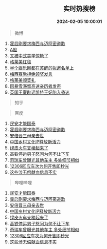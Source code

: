 <div align="center"><h2>实时热搜榜</h2><h4>2024-02-05 10:00:01</h4></div>

> 微博  

1. [霍启刚要求梅西与迈阿密道歉](https://s.weibo.com/weibo?q=%23%E9%9C%8D%E5%90%AF%E5%88%9A%E8%A6%81%E6%B1%82%E6%A2%85%E8%A5%BF%E4%B8%8E%E8%BF%88%E9%98%BF%E5%AF%86%E9%81%93%E6%AD%89%23&t=31&band_rank=1&Refer=top)<br />
2. [A股](https://s.weibo.com/weibo?q=A%E8%82%A1&t=31&band_rank=2&Refer=top)<br />
3. [又被中式美学惊艳了](https://s.weibo.com/weibo?q=%23%E5%8F%88%E8%A2%AB%E4%B8%AD%E5%BC%8F%E7%BE%8E%E5%AD%A6%E6%83%8A%E8%89%B3%E4%BA%86%23&t=31&band_rank=3&Refer=top)<br />
4. [格莱美红毯](https://s.weibo.com/weibo?q=%E6%A0%BC%E8%8E%B1%E7%BE%8E%E7%BA%A2%E6%AF%AF&t=31&band_rank=4&Refer=top)<br />
5. [半个娱乐圈都在苏醒的拟邀名单上](https://s.weibo.com/weibo?q=%23%E5%8D%8A%E4%B8%AA%E5%A8%B1%E4%B9%90%E5%9C%88%E9%83%BD%E5%9C%A8%E8%8B%8F%E9%86%92%E7%9A%84%E6%8B%9F%E9%82%80%E5%90%8D%E5%8D%95%E4%B8%8A%23&t=31&band_rank=5&Refer=top)<br />
6. [梅西赛后拒绝领奖发言](https://s.weibo.com/weibo?q=%23%E6%A2%85%E8%A5%BF%E8%B5%9B%E5%90%8E%E6%8B%92%E7%BB%9D%E9%A2%86%E5%A5%96%E5%8F%91%E8%A8%80%23&t=31&band_rank=6&Refer=top)<br />
7. [格莱美颁奖礼](https://s.weibo.com/weibo?q=%E6%A0%BC%E8%8E%B1%E7%BE%8E%E9%A2%81%E5%A5%96%E7%A4%BC&t=31&band_rank=7&Refer=top)<br />
8. [因暴雪滞留高速亲历者发声](https://s.weibo.com/weibo?q=%23%E5%9B%A0%E6%9A%B4%E9%9B%AA%E6%BB%9E%E7%95%99%E9%AB%98%E9%80%9F%E4%BA%B2%E5%8E%86%E8%80%85%E5%8F%91%E5%A3%B0%23&t=31&band_rank=8&Refer=top)<br />
9. [英国王室辟谣凯特王妃陷入昏迷](https://s.weibo.com/weibo?q=%23%E8%8B%B1%E5%9B%BD%E7%8E%8B%E5%AE%A4%E8%BE%9F%E8%B0%A3%E5%87%AF%E7%89%B9%E7%8E%8B%E5%A6%83%E9%99%B7%E5%85%A5%E6%98%8F%E8%BF%B7%23&t=31&band_rank=9&Refer=top)<br />

> 知乎  


> 百度  

1. [民安才能国泰](https://www.baidu.com/s?wd=%E6%B0%91%E5%AE%89%E6%89%8D%E8%83%BD%E5%9B%BD%E6%B3%B0&sa=fyb_news&rsv_dl=fyb_news)<br />
2. [霍启刚要求梅西与迈阿密道歉](https://www.baidu.com/s?wd=%E9%9C%8D%E5%90%AF%E5%88%9A%E8%A6%81%E6%B1%82%E6%A2%85%E8%A5%BF%E4%B8%8E%E8%BF%88%E9%98%BF%E5%AF%86%E9%81%93%E6%AD%89&sa=fyb_news&rsv_dl=fyb_news)<br />
3. [安倍晋三母亲去世](https://www.baidu.com/s?wd=%E5%AE%89%E5%80%8D%E6%99%8B%E4%B8%89%E6%AF%8D%E4%BA%B2%E5%8E%BB%E4%B8%96&sa=fyb_news&rsv_dl=fyb_news)<br />
4. [中国乡村文化IP释放新活力](https://www.baidu.com/s?wd=%E4%B8%AD%E5%9B%BD%E4%B9%A1%E6%9D%91%E6%96%87%E5%8C%96IP%E9%87%8A%E6%94%BE%E6%96%B0%E6%B4%BB%E5%8A%9B&sa=fyb_news&rsv_dl=fyb_news)<br />
5. [绿皮火车支棱起来了](https://www.baidu.com/s?wd=%E7%BB%BF%E7%9A%AE%E7%81%AB%E8%BD%A6%E6%94%AF%E6%A3%B1%E8%B5%B7%E6%9D%A5%E4%BA%86&sa=fyb_news&rsv_dl=fyb_news)<br />
6. [高铁停运男子怒问为何不让下车](https://www.baidu.com/s?wd=%E9%AB%98%E9%93%81%E5%81%9C%E8%BF%90%E7%94%B7%E5%AD%90%E6%80%92%E9%97%AE%E4%B8%BA%E4%BD%95%E4%B8%8D%E8%AE%A9%E4%B8%8B%E8%BD%A6&sa=fyb_news&rsv_dl=fyb_news)<br />
7. [奇瑞车曾曝光其他车主 多处细节相似](https://www.baidu.com/s?wd=%E5%A5%87%E7%91%9E%E8%BD%A6%E6%9B%BE%E6%9B%9D%E5%85%89%E5%85%B6%E4%BB%96%E8%BD%A6%E4%B8%BB+%E5%A4%9A%E5%A4%84%E7%BB%86%E8%8A%82%E7%9B%B8%E4%BC%BC&sa=fyb_news&rsv_dl=fyb_news)<br />
8. [12306回应车次为何开售即秒光](https://www.baidu.com/s?wd=12306%E5%9B%9E%E5%BA%94%E8%BD%A6%E6%AC%A1%E4%B8%BA%E4%BD%95%E5%BC%80%E5%94%AE%E5%8D%B3%E7%A7%92%E5%85%89&sa=fyb_news&rsv_dl=fyb_news)<br />
9. [这些涉无偿献血信息不实](https://www.baidu.com/s?wd=%E8%BF%99%E4%BA%9B%E6%B6%89%E6%97%A0%E5%81%BF%E7%8C%AE%E8%A1%80%E4%BF%A1%E6%81%AF%E4%B8%8D%E5%AE%9E&sa=fyb_news&rsv_dl=fyb_news)<br />

> 哔哩哔哩  

1. [民安才能国泰](https://www.baidu.com/s?wd=%E6%B0%91%E5%AE%89%E6%89%8D%E8%83%BD%E5%9B%BD%E6%B3%B0&sa=fyb_news&rsv_dl=fyb_news)<br />
2. [霍启刚要求梅西与迈阿密道歉](https://www.baidu.com/s?wd=%E9%9C%8D%E5%90%AF%E5%88%9A%E8%A6%81%E6%B1%82%E6%A2%85%E8%A5%BF%E4%B8%8E%E8%BF%88%E9%98%BF%E5%AF%86%E9%81%93%E6%AD%89&sa=fyb_news&rsv_dl=fyb_news)<br />
3. [安倍晋三母亲去世](https://www.baidu.com/s?wd=%E5%AE%89%E5%80%8D%E6%99%8B%E4%B8%89%E6%AF%8D%E4%BA%B2%E5%8E%BB%E4%B8%96&sa=fyb_news&rsv_dl=fyb_news)<br />
4. [中国乡村文化IP释放新活力](https://www.baidu.com/s?wd=%E4%B8%AD%E5%9B%BD%E4%B9%A1%E6%9D%91%E6%96%87%E5%8C%96IP%E9%87%8A%E6%94%BE%E6%96%B0%E6%B4%BB%E5%8A%9B&sa=fyb_news&rsv_dl=fyb_news)<br />
5. [绿皮火车支棱起来了](https://www.baidu.com/s?wd=%E7%BB%BF%E7%9A%AE%E7%81%AB%E8%BD%A6%E6%94%AF%E6%A3%B1%E8%B5%B7%E6%9D%A5%E4%BA%86&sa=fyb_news&rsv_dl=fyb_news)<br />
6. [高铁停运男子怒问为何不让下车](https://www.baidu.com/s?wd=%E9%AB%98%E9%93%81%E5%81%9C%E8%BF%90%E7%94%B7%E5%AD%90%E6%80%92%E9%97%AE%E4%B8%BA%E4%BD%95%E4%B8%8D%E8%AE%A9%E4%B8%8B%E8%BD%A6&sa=fyb_news&rsv_dl=fyb_news)<br />
7. [奇瑞车曾曝光其他车主 多处细节相似](https://www.baidu.com/s?wd=%E5%A5%87%E7%91%9E%E8%BD%A6%E6%9B%BE%E6%9B%9D%E5%85%89%E5%85%B6%E4%BB%96%E8%BD%A6%E4%B8%BB+%E5%A4%9A%E5%A4%84%E7%BB%86%E8%8A%82%E7%9B%B8%E4%BC%BC&sa=fyb_news&rsv_dl=fyb_news)<br />
8. [12306回应车次为何开售即秒光](https://www.baidu.com/s?wd=12306%E5%9B%9E%E5%BA%94%E8%BD%A6%E6%AC%A1%E4%B8%BA%E4%BD%95%E5%BC%80%E5%94%AE%E5%8D%B3%E7%A7%92%E5%85%89&sa=fyb_news&rsv_dl=fyb_news)<br />
9. [这些涉无偿献血信息不实](https://www.baidu.com/s?wd=%E8%BF%99%E4%BA%9B%E6%B6%89%E6%97%A0%E5%81%BF%E7%8C%AE%E8%A1%80%E4%BF%A1%E6%81%AF%E4%B8%8D%E5%AE%9E&sa=fyb_news&rsv_dl=fyb_news)<br />
